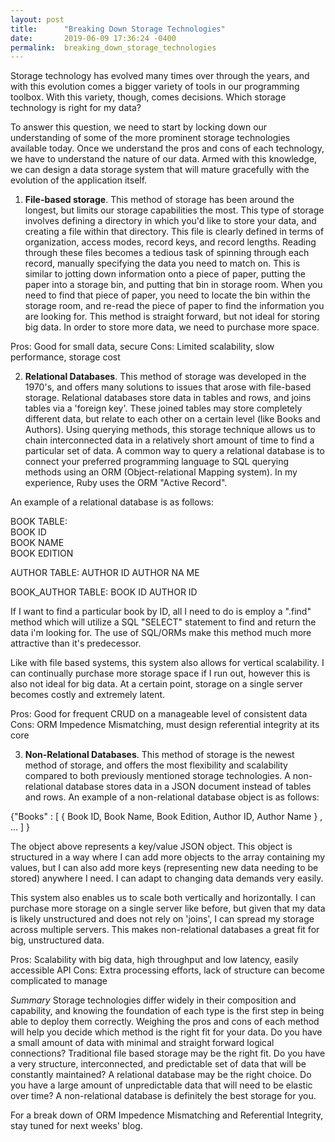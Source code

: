 ```yaml
---
layout: post
title:      "Breaking Down Storage Technologies"
date:       2019-06-09 17:36:24 -0400
permalink:  breaking_down_storage_technologies
---
```



Storage technology has evolved many times over through the years, and with this evolution comes a bigger variety of tools in our programming toolbox.  With this variety, though, comes decisions.  Which storage technology is right for my data?

To answer this question, we need to start by locking down our understanding of some of the more prominent storage technologies available today.  Once we understand the pros and cons of each technology, we have to understand the nature of our data.  Armed with this knowledge, we can design a data storage system that will mature gracefully with the evolution of the application itself.

1. **File-based storage**.  This method of storage has been around the longest, but limits our storage capabilities the most.  This type of storage involves defining a directory in which you'd like to store your data, and creating a file within that directory.  This file is clearly defined in terms of organization, access modes, record keys, and record lengths.  Reading through these files becomes a tedious task of spinning through each record, manually specifying the data you need to match on.  This is similar to jotting down information onto a piece of paper, putting the paper into a storage bin, and putting that bin in storage room.  When you need to find that piece of paper, you need to locate the bin within the storage room, and re-read the piece of paper to find the information you are looking for.  This method is straight forward, but not ideal for storing big data.  In order to store more data, we need to purchase more space.

Pros: Good for small data, secure
Cons: Limited scalability, slow performance, storage cost


2. **Relational Databases**.  This method of storage was developed in the 1970's, and offers many solutions to issues that arose with file-based storage.  Relational databases store data in tables and rows, and joins tables via a 'foreign key'.  These joined tables may store completely different data, but relate to each other on a certain level (like Books and Authors).  Using querying methods, this storage technique allows us to chain interconnected data in a relatively short amount of time to find a particular set of data.  A common way to query a relational database is to connect your preferred programming language to SQL querying methods using an ORM (Object-relational Mapping system).  In my experience, Ruby uses the ORM "Active Record".  

An example of a relational database is as follows:

BOOK TABLE:  
BOOK ID  
BOOK NAME  
BOOK EDITION  

AUTHOR TABLE:
AUTHOR ID
AUTHOR NA ME

BOOK_AUTHOR TABLE:
BOOK ID
AUTHOR ID

If I want to find a particular book by ID, all I need to do is employ a ".find" method which will utilize a SQL "SELECT" statement to find and return the data i'm looking for.  The use of SQL/ORMs make this method much more attractive than it's predecessor. 

Like with file based systems, this system also allows for vertical scalability.  I can continually purchase more storage space if I run out, however this is also not ideal for big data.  At a certain point, storage on a single server becomes costly and extremely latent.  

Pros: Good for frequent CRUD on a manageable level of consistent data
Cons: ORM Impedence Mismatching, must design referential integrity at its core

3. **Non-Relational Databases**.  This method of storage is the newest method of storage, and offers the most flexibility and scalability compared to both previously mentioned storage technologies.  A non-relational database stores data in a JSON document instead of tables and rows.  An example of a non-relational database object is as follows:

{"Books" : [ { Book ID, Book Name, Book Edition, Author ID, Author Name } , ... ] }

The object above represents a key/value JSON object.  This object is structured in a way where I can add more objects to the array containing my values, but I can also add more keys (representing new data needing to be stored) anywhere I need.  I can adapt to changing data demands very easily. 

This system also enables us to scale both vertically and horizontally.  I can purchase more storage on a single server like before, but given that my data is likely unstructured and does not rely on 'joins',  I can spread my storage across multiple servers.  This makes non-relational databases a great fit for big, unstructured data.

Pros: Scalability with big data, high throughput and low latency, easily accessible API
Cons: Extra processing efforts, lack of structure can become complicated to manage

*Summary*
Storage technologies differ widely in their composition and capability, and knowing the foundation of each type is the first step in being able to deploy them correctly.  Weighing the pros and cons of each method will help you decide which method is the right fit for your data.  Do you have a small amount of data with minimal and straight forward logical connections? Traditional file based storage may be the right fit.  Do you have a very structure, interconnected, and predictable set of data that will be constantly maintained?  A relational database may be the right choice.  Do you have a large amount of unpredictable data that will need to be elastic over time?  A non-relational database is definitely the best storage for you.

For a break down of ORM Impedence Mismatching and Referential Integrity, stay tuned for next weeks' blog.
